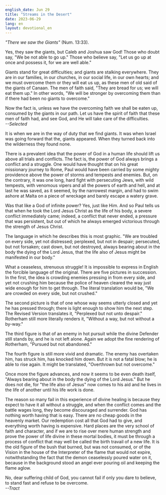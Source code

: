```yaml
---
english_date: Jun 29
title: "Streams in the Desert"
date: 2023-06-29
lang: en
layout: devotional_en
---
```





<p><em>"There we saw the Giants"</em> (Num. 13:33).

</p>

<p>Yes, they saw the giants, but Caleb and Joshua saw God! Those who doubt say, "We be not able to go up." Those who believe say, "Let us go up at once and possess it, for we are well able."

</p>

<p>Giants stand for great difficulties; and giants are stalking everywhere. They are in our families, in our churches, in our social life, in our own hearts; and we must overcome them or they will eat us up, as these men of old said of the giants of Canaan. The men of faith said, "They are bread for us; we will eat them up." In other words, "We will be stronger by overcoming them than if there had been no giants to overcome."

</p>

<p>Now the fact is, unless we have the overcoming faith we shall be eaten up, consumed by the giants in our path. Let us have the spirit of faith that these men of faith had, and see God, and He will take care of the difficulties.<br/> <em>--Selected</em>

</p>

<p>It is when we are in the way of duty that we find giants. It was when Israel was going forward that the, giants appeared. When they turned back into the wilderness they found none.

</p>

<p>There is a prevalent idea that the power of God in a human life should lift us above all trials and conflicts. The fact is, the power of God always brings a conflict and a struggle. One would have thought that on his great missionary journey to Rome, Paul would have been carried by some mighty providence above the power of storms and tempests and enemies. But, on the contrary, it was one long, hard fight with persecuting Jews, with wild tempests, with venomous vipers and all the powers of earth and hell, and at last he was saved, as it seemed, by the narrowest margin, and had to swim ashore at Malta on a piece of wreckage and barely escape a watery grave.

</p>

<p>Was that like a God of infinite power? Yes, just like Him. And so Paul tells us that when he took the Lord Jesus Christ as the life of his body, a severe conflict immediately came; indeed, a conflict that never ended, a pressure that was persistent, but out of which he always emerged victorious through the strength of Jesus Christ.

</p>

<p>The language in which he describes this is most graphic. "We are troubled on every side, yet not distressed; perplexed, but not in despair; persecuted, but not forsaken; cast down, but not destroyed, always bearing about in the body the dying of the Lord Jesus, that the life also of Jesus might be manifested in our body."

</p>

<p>What a ceaseless, strenuous struggle! It is impossible to express in English the forcible language of the original. There are five pictures in succession. In the first, the idea is crowding enemies pressing in from every side, and yet not crushing him because the police of heaven cleared the way just wide enough for him to get through. The literal translation would be, "We are crowded on every side, but not crushed."

</p>

<p>The second picture is that of one whose way seems utterly closed and yet he has pressed through; there is light enough to show him the next step. The Revised Version translates it, "Perplexed but not unto despair." Rotherham still more literally renders it, "Without a way, but not without a by-way."

</p>

<p>The third figure is that of an enemy in hot pursuit while the divine Defender still stands by, and he is not left alone. Again we adopt the fine rendering of Rotherham, "Pursued but not abandoned."

</p>

<p>The fourth figure is still more vivid and dramatic. The enemy has overtaken him, has struck him, has knocked him down. But it is not a fatal blow; he is able to rise again. It might be translated, "Overthrown but not overcome."

</p>

<p>Once more the figure advances, and now it seems to be even death itself, "Always bearing about in the body the dying of the Lord Jesus." But he does not die, for "the life also of Jesus" now comes to his aid and he lives in the life of another until his life work is done.

</p>

<p>The reason so many fail in this experience of divine healing is because they expect to have it all without a struggle, and when the conflict comes and the battle wages long, they become discouraged and surrender. God has nothing worth having that is easy. There are no cheap goods in the heavenly market. Our redemption cost all that God had to give, and everything worth having is expensive. Hard places are the very school of faith and character, and if we are to rise over mere human strength and prove the power of life divine in these mortal bodies, it must be through a process of conflict that may well be called the birth travail of a new life. It is the old figure of the bush that burned, but was not consumed, or of the Vision in the house of the Interpreter of the flame that would not expire, notwithstanding the fact that the demon ceaselessly poured water on it, because in the background stood an angel ever pouring oil and keeping the flame aglow.

</p>

<p>No, dear suffering child of God, you cannot fail if only you dare to believe, to stand fast and refuse to be overcome.<br/> <em>--Tract</em>

</p>

<p></p>